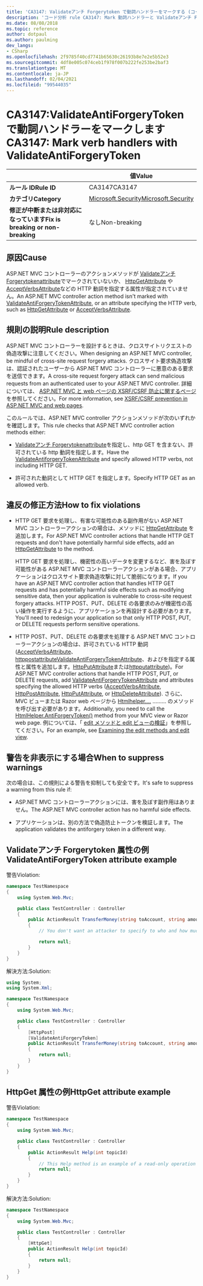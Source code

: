 ```yaml
---
title: 'CA3147: Validateアンチ Forgerytoken で動詞ハンドラーをマークする (コード分析)'
description: 'コード分析 rule CA3147: Mark 動詞ハンドラーと Validateアンチ Forgerytoken について説明します。'
ms.date: 08/08/2018
ms.topic: reference
author: dotpaul
ms.author: paulming
dev_langs:
- CSharp
ms.openlocfilehash: 2f9785f40cd7741b65630c26193b8e7e2e5b52e3
ms.sourcegitcommit: 4df8e005c074ceb1f978f007b222fe253be2baf3
ms.translationtype: MT
ms.contentlocale: ja-JP
ms.lasthandoff: 02/04/2021
ms.locfileid: "99544035"
---
```

# <a name="ca3147-mark-verb-handlers-with-validateantiforgerytoken"></a><span data-ttu-id="46a59-103">CA3147:ValidateAntiForgeryToken で動詞ハンドラーをマークします</span><span class="sxs-lookup"><span data-stu-id="46a59-103">CA3147: Mark verb handlers with ValidateAntiForgeryToken</span></span>

| | <span data-ttu-id="46a59-104">値</span><span class="sxs-lookup"><span data-stu-id="46a59-104">Value</span></span> |
|-|-|
| <span data-ttu-id="46a59-105">**ルール ID**</span><span class="sxs-lookup"><span data-stu-id="46a59-105">**Rule ID**</span></span> |<span data-ttu-id="46a59-106">CA3147</span><span class="sxs-lookup"><span data-stu-id="46a59-106">CA3147</span></span>|
| <span data-ttu-id="46a59-107">**カテゴリ**</span><span class="sxs-lookup"><span data-stu-id="46a59-107">**Category**</span></span> |[<span data-ttu-id="46a59-108">Microsoft.Security</span><span class="sxs-lookup"><span data-stu-id="46a59-108">Microsoft.Security</span></span>](security-warnings.md)|
| <span data-ttu-id="46a59-109">**修正が中断または非対応になっています**</span><span class="sxs-lookup"><span data-stu-id="46a59-109">**Fix is breaking or non-breaking**</span></span> |<span data-ttu-id="46a59-110">なし</span><span class="sxs-lookup"><span data-stu-id="46a59-110">Non-breaking</span></span>|

## <a name="cause"></a><span data-ttu-id="46a59-111">原因</span><span class="sxs-lookup"><span data-stu-id="46a59-111">Cause</span></span>

<span data-ttu-id="46a59-112">ASP.NET MVC コントローラーのアクションメソッドが [Validateアンチ Forgerytokenattribute](/previous-versions/aspnet/dd492108(v=vs.118))でマークされていないか、 [HttpGetAttribute](/previous-versions/aspnet/ee470993(v%3dvs.118)) や [AcceptVerbsAttribute](/previous-versions/aspnet/dd470553%28v%3dvs.118%29)などの HTTP 動詞を指定する属性が指定されていません。</span><span class="sxs-lookup"><span data-stu-id="46a59-112">An ASP.NET MVC controller action method isn't marked with [ValidateAntiForgeryTokenAttribute](/previous-versions/aspnet/dd492108(v=vs.118)), or an attribute specifying the HTTP verb, such as [HttpGetAttribute](/previous-versions/aspnet/ee470993(v%3dvs.118)) or [AcceptVerbsAttribute](/previous-versions/aspnet/dd470553%28v%3dvs.118%29).</span></span>

## <a name="rule-description"></a><span data-ttu-id="46a59-113">規則の説明</span><span class="sxs-lookup"><span data-stu-id="46a59-113">Rule description</span></span>

<span data-ttu-id="46a59-114">ASP.NET MVC コントローラーを設計するときは、クロスサイトリクエストの偽造攻撃に注意してください。</span><span class="sxs-lookup"><span data-stu-id="46a59-114">When designing an ASP.NET MVC controller, be mindful of cross-site request forgery attacks.</span></span> <span data-ttu-id="46a59-115">クロスサイト要求偽造攻撃は、認証されたユーザーから ASP.NET MVC コントローラーに悪意のある要求を送信できます。</span><span class="sxs-lookup"><span data-stu-id="46a59-115">A cross-site request forgery attack can send malicious requests from an authenticated user to your ASP.NET MVC controller.</span></span> <span data-ttu-id="46a59-116">詳細については、 [ASP.NET MVC と web ページの XSRF/CSRF 防止に関するページ](/aspnet/mvc/overview/security/xsrfcsrf-prevention-in-aspnet-mvc-and-web-pages)を参照してください。</span><span class="sxs-lookup"><span data-stu-id="46a59-116">For more information, see [XSRF/CSRF prevention in ASP.NET MVC and web pages](/aspnet/mvc/overview/security/xsrfcsrf-prevention-in-aspnet-mvc-and-web-pages).</span></span>

<span data-ttu-id="46a59-117">このルールでは、ASP.NET MVC controller アクションメソッドが次のいずれかを確認します。</span><span class="sxs-lookup"><span data-stu-id="46a59-117">This rule checks that ASP.NET MVC controller action methods either:</span></span>

- <span data-ttu-id="46a59-118">[Validateアンチ Forgerytokenattribute](/previous-versions/aspnet/dd492108%28v%3dvs.118%29)を指定し、http GET を含まない、許可されている http 動詞を指定します。</span><span class="sxs-lookup"><span data-stu-id="46a59-118">Have the [ValidateAntiforgeryTokenAttribute](/previous-versions/aspnet/dd492108%28v%3dvs.118%29) and specify allowed HTTP verbs, not including HTTP GET.</span></span>

- <span data-ttu-id="46a59-119">許可された動詞として HTTP GET を指定します。</span><span class="sxs-lookup"><span data-stu-id="46a59-119">Specify HTTP GET as an allowed verb.</span></span>

## <a name="how-to-fix-violations"></a><span data-ttu-id="46a59-120">違反の修正方法</span><span class="sxs-lookup"><span data-stu-id="46a59-120">How to fix violations</span></span>

- <span data-ttu-id="46a59-121">HTTP GET 要求を処理し、有害な可能性のある副作用がない ASP.NET MVC コントローラーアクションの場合は、メソッドに [HttpGetAttribute](/previous-versions/aspnet/ee470993%28v%3dvs.118%29) を追加します。</span><span class="sxs-lookup"><span data-stu-id="46a59-121">For ASP.NET MVC controller actions that handle HTTP GET requests and don't have potentially harmful side effects, add an [HttpGetAttribute](/previous-versions/aspnet/ee470993%28v%3dvs.118%29) to the method.</span></span>

  <span data-ttu-id="46a59-122">HTTP GET 要求を処理し、機密性の高いデータを変更するなど、害を及ぼす可能性がある ASP.NET MVC コントローラーアクションがある場合、アプリケーションはクロスサイト要求偽造攻撃に対して脆弱になります。</span><span class="sxs-lookup"><span data-stu-id="46a59-122">If you have an ASP.NET MVC controller action that handles HTTP GET requests and has potentially harmful side effects such as modifying sensitive data, then your application is vulnerable to cross-site request forgery attacks.</span></span>  <span data-ttu-id="46a59-123">HTTP POST、PUT、DELETE の各要求のみが機密性の高い操作を実行するように、アプリケーションを再設計する必要があります。</span><span class="sxs-lookup"><span data-stu-id="46a59-123">You'll need to redesign your application so that only HTTP POST, PUT, or DELETE requests perform sensitive operations.</span></span>

- <span data-ttu-id="46a59-124">HTTP POST、PUT、DELETE の各要求を処理する ASP.NET MVC コントローラーアクションの場合は、許可されている HTTP 動詞 ([AcceptVerbsAttribute](/previous-versions/aspnet/dd470553%28v%3dvs.118%29)、 [httppostattribute](/previous-versions/aspnet/ee264023%28v%3dvs.118%29)[ValidateAntiForgeryTokenAttribute](/previous-versions/aspnet/dd492108(v=vs.118))、およびを指定する属性と属性を追加します。[HttpPutAttribute](/previous-versions/aspnet/ee470909%28v%3dvs.118%29)または[httpputattribute](/previous-versions/aspnet/ee470917%28v%3dvs.118%29))。</span><span class="sxs-lookup"><span data-stu-id="46a59-124">For ASP.NET MVC controller actions that handle HTTP POST, PUT, or DELETE requests, add [ValidateAntiForgeryTokenAttribute](/previous-versions/aspnet/dd492108(v=vs.118)) and attributes specifying the allowed HTTP verbs ([AcceptVerbsAttribute](/previous-versions/aspnet/dd470553%28v%3dvs.118%29), [HttpPostAttribute](/previous-versions/aspnet/ee264023%28v%3dvs.118%29), [HttpPutAttribute](/previous-versions/aspnet/ee470909%28v%3dvs.118%29), or [HttpDeleteAttribute](/previous-versions/aspnet/ee470917%28v%3dvs.118%29)).</span></span> <span data-ttu-id="46a59-125">さらに、MVC ビューまたは Razor web ページから [Htmlhelper....](/previous-versions/aspnet/dd504812%28v%3dvs.118%29) ......... のメソッドを呼び出す必要があります。</span><span class="sxs-lookup"><span data-stu-id="46a59-125">Additionally, you need to call the [HtmlHelper.AntiForgeryToken()](/previous-versions/aspnet/dd504812%28v%3dvs.118%29) method from your MVC view or Razor web page.</span></span> <span data-ttu-id="46a59-126">例については、「 [edit メソッドと edit ビューの検証](/aspnet/mvc/overview/getting-started/introduction/examining-the-edit-methods-and-edit-view)」を参照してください。</span><span class="sxs-lookup"><span data-stu-id="46a59-126">For an example, see [Examining the edit methods and edit view](/aspnet/mvc/overview/getting-started/introduction/examining-the-edit-methods-and-edit-view).</span></span>

## <a name="when-to-suppress-warnings"></a><span data-ttu-id="46a59-127">警告を非表示にする場合</span><span class="sxs-lookup"><span data-stu-id="46a59-127">When to suppress warnings</span></span>

<span data-ttu-id="46a59-128">次の場合は、この規則による警告を抑制しても安全です。</span><span class="sxs-lookup"><span data-stu-id="46a59-128">It's safe to suppress a warning from this rule if:</span></span>

- <span data-ttu-id="46a59-129">ASP.NET MVC コントローラーアクションには、害を及ぼす副作用はありません。</span><span class="sxs-lookup"><span data-stu-id="46a59-129">The ASP.NET MVC controller action has no harmful side effects.</span></span>

- <span data-ttu-id="46a59-130">アプリケーションは、別の方法で偽造防止トークンを検証します。</span><span class="sxs-lookup"><span data-stu-id="46a59-130">The application validates the antiforgery token in a different way.</span></span>

## <a name="validateantiforgerytoken-attribute-example"></a><span data-ttu-id="46a59-131">Validateアンチ Forgerytoken 属性の例</span><span class="sxs-lookup"><span data-stu-id="46a59-131">ValidateAntiForgeryToken attribute example</span></span>

<span data-ttu-id="46a59-132">警告</span><span class="sxs-lookup"><span data-stu-id="46a59-132">Violation:</span></span>

```csharp
namespace TestNamespace
{
    using System.Web.Mvc;

    public class TestController : Controller
    {
        public ActionResult TransferMoney(string toAccount, string amount)
        {
            // You don't want an attacker to specify to who and how much money to transfer.

            return null;
        }
    }
}
```

<span data-ttu-id="46a59-133">解決方法:</span><span class="sxs-lookup"><span data-stu-id="46a59-133">Solution:</span></span>

```csharp
using System;
using System.Xml;

namespace TestNamespace
{
    using System.Web.Mvc;

    public class TestController : Controller
    {
        [HttpPost]
        [ValidateAntiForgeryToken]
        public ActionResult TransferMoney(string toAccount, string amount)
        {
            return null;
        }
    }
}
```

## <a name="httpget-attribute-example"></a><span data-ttu-id="46a59-134">HttpGet 属性の例</span><span class="sxs-lookup"><span data-stu-id="46a59-134">HttpGet attribute example</span></span>

<span data-ttu-id="46a59-135">警告</span><span class="sxs-lookup"><span data-stu-id="46a59-135">Violation:</span></span>

```csharp
namespace TestNamespace
{
    using System.Web.Mvc;

    public class TestController : Controller
    {
        public ActionResult Help(int topicId)
        {
            // This Help method is an example of a read-only operation with no harmful side effects.
            return null;
        }
    }
}
```

<span data-ttu-id="46a59-136">解決方法:</span><span class="sxs-lookup"><span data-stu-id="46a59-136">Solution:</span></span>

```csharp
namespace TestNamespace
{
    using System.Web.Mvc;

    public class TestController : Controller
    {
        [HttpGet]
        public ActionResult Help(int topicId)
        {
            return null;
        }
    }
}
```
